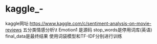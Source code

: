 # kaggle_-
kaggle网址:https://www.kaggle.com/c/sentiment-analysis-on-movie-reviews
五分类情感分析\t
Emotion1 是源码
stop_words是停用词库(英语)
final_data是最终结果
使用词袋模型和TF-IDF分别进行训练
